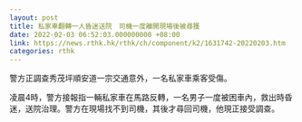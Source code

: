 ```yaml
---
layout: post
title: 私家車翻轉一人昏迷送院　司機一度離開現場後被尋獲
date: 2022-02-03 06:52:03.000000000 +08:00
link: https://news.rthk.hk/rthk/ch/component/k2/1631742-20220203.htm
categories: rthk
---
```


警方正調查秀茂坪順安道一宗交通意外，一名私家車乘客受傷。

凌晨4時，警方接報指一輛私家車在馬路反轉，一名男子一度被困車內，救出時昏迷，送院治理。警方在現場找不到司機，其後才尋回司機，他現正接受調查。
